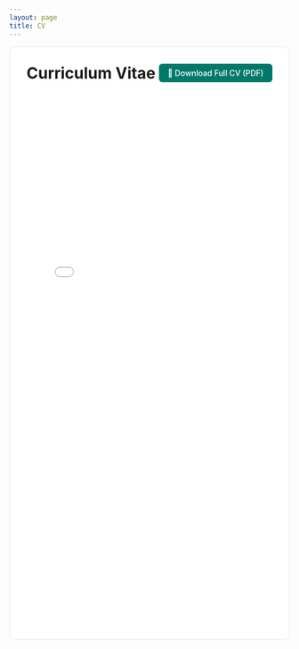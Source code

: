 ```yaml
---
layout: page
title: CV
---
```


<div class="section-box" style="box-shadow:none; border:1px solid #00796b20; border-radius:10px; background:#ffffff; padding:30px;">

  <div style="display:flex; align-items:center; justify-content:space-between; flex-wrap:wrap; margin-bottom:20px;">
    <h1 style="margin:0;">Curriculum Vitae</h1>
    <a href="CV_zahra.pdf" download 
       style="background-color:#00796b; color:#fff; padding:8px 16px; border-radius:6px; text-decoration:none; font-weight:500;">
       📄 Download Full CV (PDF)
    </a>
  </div>

  <!-- Perfectly clean embed (no black background or toolbar) -->
  <div style="background:#ffffff; border:none; border-radius:8px; overflow:hidden;">
    <embed 
      src="CV_zahra.pdf#toolbar=0&navpanes=0&scrollbar=0" 
      type="application/pdf"
      width="100%" 
      height="950px"
      style="border:none; background:#ffffff;">
  </div>

</div>
